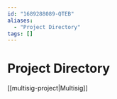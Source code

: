 ```yaml
---
id: "1689288089-QTEB"
aliases:
  - "Project Directory"
tags: []
---
```

# Project Directory

[[multisig-project|Multisig]]
